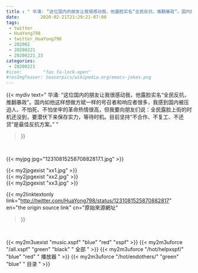 ```yaml
---
title : " 华涌: “这位国内的朋友让我很感动我，他露脸实名“全民反抗，推翻暴政”。国内如他这样想做方斌一样的号召者和响应者很多，我感到国内被压迫人、不怕死、不怕坐牢的革命热情很高，但我要向朋友们说：全民露脸上街的时机还没到，要潜伏下来保存实力，等待时机。目前坚持“不合作、不复工、不还贷”是最佳反抗方案。”  "
date:        2020-02-21T23:29:21-07:00
tags:
 - twitter
 - HuaYong798
 - twitter_HuaYong798
 - 202002
 - 20200221
 - 20200221_23
categories:
 - 20200221
#icon:        "fas fa-lock-open"
#resImgTeaser: teaserpics/wikipedia.org/emacs-jokes.png
---
```


{{< mydiv text=" 华涌: “这位国内的朋友让我很感动我，他露脸实名“全民反抗，推翻暴政”。国内如他这样想做方斌一样的号召者和响应者很多，我感到国内被压迫人、不怕死、不怕坐牢的革命热情很高，但我要向朋友们说：全民露脸上街的时机还没到，要潜伏下来保存实力，等待时机。目前坚持“不合作、不复工、不还贷”是最佳反抗方案。”  "
>}}
<br>


 {{< myjpg jpg="1231081525870882817.1.jpg" >}}<br> 

{{< my2jpgexist "xx1.jpg" >}}<br>
{{< my2jpgexist "xx2.jpg" >}}<br>
{{< my2jpgexist "xx3.jpg" >}}<br>


{{< my2linktextonly link="http://twitter.com/HuaYong798/status/1231081525870882817"
en="the origin source link" cn="原始來源網址"
>}}


<br>

{{< my2m3uexist "music.xspf"        "blue"   "red"    "xspf" >}} {{< my2m3uforce "/all.xspf"         "green"  "black"  " 全部 " >}} {{< my2m3uforce "/hot/helpxspf/"    "blue"   "red"    " 播放器 " >}} {{< my2m3uforce "/hot/endothers/"   "green"  "blue"   " 目录 " >}} 
